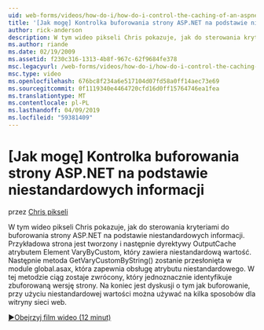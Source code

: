 ```yaml
---
uid: web-forms/videos/how-do-i/how-do-i-control-the-caching-of-an-aspnet-page-based-upon-custom-information
title: '[Jak mogę] Kontrolka buforowania strony ASP.NET na podstawie niestandardowych informacji | Dokumentacja firmy Microsoft'
author: rick-anderson
description: W tym wideo pikseli Chris pokazuje, jak do sterowania kryteriami do buforowania strony ASP.NET na podstawie niestandardowych informacji. Przykładowa strona jest tworzony i następnie a...
ms.author: riande
ms.date: 02/19/2009
ms.assetid: f230c316-1313-4b8f-967c-62f9684fe378
msc.legacyurl: /web-forms/videos/how-do-i/how-do-i-control-the-caching-of-an-aspnet-page-based-upon-custom-information
msc.type: video
ms.openlocfilehash: 676bc8f234a6e517104d07fd58a0ff14aec73e69
ms.sourcegitcommit: 0f1119340e4464720cfd16d0ff15764746ea1fea
ms.translationtype: MT
ms.contentlocale: pl-PL
ms.lasthandoff: 04/09/2019
ms.locfileid: "59381409"
---
```

# <a name="how-do-i-control-the-caching-of-an-aspnet-page-based-upon-custom-information"></a>[Jak mogę] Kontrolka buforowania strony ASP.NET na podstawie niestandardowych informacji

przez [Chris pikseli](https://twitter.com/chrispels)

W tym wideo pikseli Chris pokazuje, jak do sterowania kryteriami do buforowania strony ASP.NET na podstawie niestandardowych informacji. Przykładowa strona jest tworzony i następnie dyrektywy OutputCache atrybutem Element VaryByCustom, który zawiera niestandardową wartość. Następnie metoda GetVaryCustomByString() zostanie przesłonięta w module global.asax, która zapewnia obsługę atrybutu niestandardowego. W tej metodzie ciąg zostaje zwrócony, który jednoznacznie identyfikuje zbuforowaną wersję strony. Na koniec jest dyskusji o tym jak buforowanie, przy użyciu niestandardowej wartości można używać na kilka sposobów dla witryny sieci web.

[&#9654;Obejrzyj film wideo (12 minut)](https://channel9.msdn.com/Blogs/ASP-NET-Site-Videos/how-do-i-control-the-caching-of-an-aspnet-page-based-upon-custom-information)
